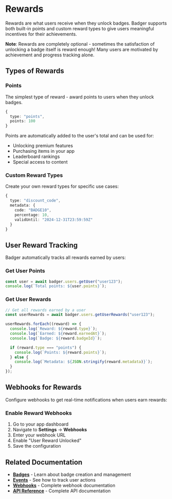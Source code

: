 # Rewards

Rewards are what users receive when they unlock badges. Badger supports both built-in points and custom reward types to give users meaningful incentives for their achievements.

**Note**: Rewards are completely optional - sometimes the satisfaction of unlocking a badge itself is reward enough! Many users are motivated by achievement and progress tracking alone.

## Types of Rewards

### Points

The simplest type of reward - award points to users when they unlock badges.

```typescript
{
  type: "points",
  points: 100
}
```

Points are automatically added to the user's total and can be used for:

- Unlocking premium features
- Purchasing items in your app
- Leaderboard rankings
- Special access to content

### Custom Reward Types

Create your own reward types for specific use cases:

```typescript
{
  type: "discount_code",
  metadata: {
    code: "BADGE10",
    percentage: 10,
    validUntil: "2024-12-31T23:59:59Z"
  }
}
```

## User Reward Tracking

Badger automatically tracks all rewards earned by users:

### Get User Points

```typescript
const user = await badger.users.getUser("user123");
console.log(`Total points: ${user.points}`);
```

### Get User Rewards

```typescript
// Get all rewards earned by a user
const userRewards = await badger.users.getUserRewards("user123");

userRewards.forEach((reward) => {
  console.log(`Reward: ${reward.type}`);
  console.log(`Earned: ${reward.earnedAt}`);
  console.log(`Badge: ${reward.badgeId}`);

  if (reward.type === "points") {
    console.log(`Points: ${reward.points}`);
  } else {
    console.log(`Metadata: ${JSON.stringify(reward.metadata)}`);
  }
});
```

## Webhooks for Rewards

Configure webhooks to get real-time notifications when users earn rewards:

### Enable Reward Webhooks

1. Go to your app dashboard
2. Navigate to **Settings** → **Webhooks**
3. Enter your webhook URL
4. Enable "User Reward Unlocked"
5. Save the configuration

## Related Documentation

- **[Badges](./badges.md)** - Learn about badge creation and management
- **[Events](./events.md)** - See how to track user actions
- **[Webhooks](./webhooks.md)** - Complete webhook documentation
- **[API Reference](./api-reference.md)** - Complete API documentation
